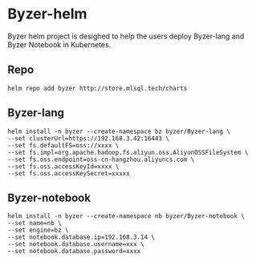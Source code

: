 # Byzer-helm

Byzer helm project is desighed to help the users deploy Byzer-lang  and Byzer Notebook in Kubernetes.

## Repo

```
helm repo add byzer http://store.mlsql.tech/charts
```

## Byzer-lang


```shell
helm install -n byzer --create-namespace bz byzer/Byzer-lang \
--set clusterUrl=https://192.168.3.42:16443 \
--set fs.defaultFS=oss://xxxx \
--set fs.impl=org.apache.hadoop.fs.aliyun.oss.AliyunOSSFileSystem \
--set fs.oss.endpoint=oss-cn-hangzhou.aliyuncs.com \
--set fs.oss.accessKeyId=xxxx \
--set fs.oss.accessKeySecret=xxxxx
```


## Byzer-notebook

```
helm install -n byzer --create-namespace nb byzer/Byzer-notebook \
--set name=nb \
--set engine=bz \
--set notebook.database.ip=192.168.3.14 \
--set notebook.database.username=xxx \
--set notebook.database.password=xxxx
```
